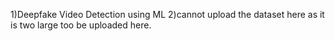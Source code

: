 1)Deepfake Video Detection using ML 
2)cannot upload the dataset here as it is two large too be uploaded here.
